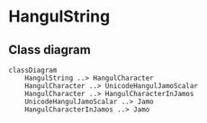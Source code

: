 # HangulString

## Class diagram

```mermaid
classDiagram
    HangulString ..> HangulCharacter
    HangulCharacter ..> UnicodeHangulJamoScalar
    HangulCharacter ..> HangulCharacterInJamos
    UnicodeHangulJamoScalar ..> Jamo
    HangulCharacterInJamos ..> Jamo
```
